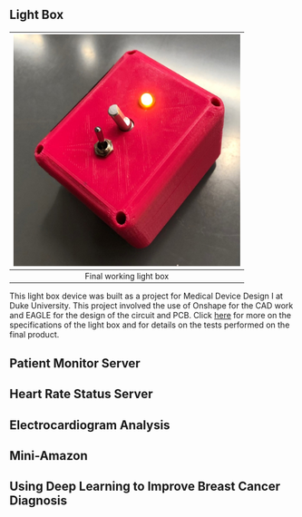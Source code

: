 ## Light Box

| <img src="https://github.com/cduncan9/cduncan9.github.io/blob/main/finalproduct.jpg?raw=true" width=400> |
|:------:|
| Final working light box|

This light box device was built as a project for Medical Device Design I at Duke University. This project involved the use of Onshape for the CAD work and EAGLE for the design of the circuit and PCB. Click [here](lightbox.md) for more on the specifications of the light box and for details on the tests performed on the final product.

## Patient Monitor Server

## Heart Rate Status Server

## Electrocardiogram Analysis

## Mini-Amazon 

## Using Deep Learning to Improve Breast Cancer Diagnosis
